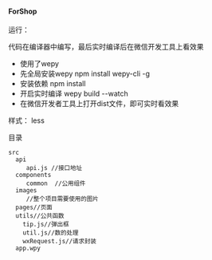 ﻿#### ForShop

运行：

代码在编译器中编写，最后实时编译后在微信开发工具上看效果


* 使用了wepy
* 先全局安装wepy    npm install wepy-cli -g
* 安装依赖    npm install
* 开启实时编译  wepy build --watch
* 在微信开发者工具上打开dist文件，即可实时看效果

样式：
    less

 目录

    src
      api
         api.js //接口地址
      components
         common  //公用组件
      images 
         //整个项目需要使用的图片
      pages//页面
      utils//公共函数
        tip.js//弹出框
        util.js//数的处理
        wxRequest.js//请求封装
      app.wpy

